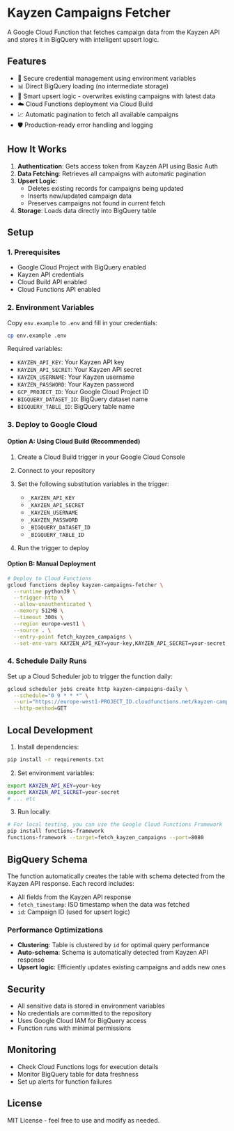 # Kayzen Campaigns Fetcher

A Google Cloud Function that fetches campaign data from the Kayzen API and stores it in BigQuery with intelligent upsert logic.

## Features

- 🔐 Secure credential management using environment variables
- 📊 Direct BigQuery loading (no intermediate storage)
- 🔄 Smart upsert logic - overwrites existing campaigns with latest data
- ☁️ Cloud Functions deployment via Cloud Build
- 📈 Automatic pagination to fetch all available campaigns
- 🛡️ Production-ready error handling and logging

## How It Works

1. **Authentication**: Gets access token from Kayzen API using Basic Auth
2. **Data Fetching**: Retrieves all campaigns with automatic pagination
3. **Upsert Logic**: 
   - Deletes existing records for campaigns being updated
   - Inserts new/updated campaign data
   - Preserves campaigns not found in current fetch
4. **Storage**: Loads data directly into BigQuery table

## Setup

### 1. Prerequisites

- Google Cloud Project with BigQuery enabled
- Kayzen API credentials
- Cloud Build API enabled
- Cloud Functions API enabled

### 2. Environment Variables

Copy `env.example` to `.env` and fill in your credentials:

```bash
cp env.example .env
```

Required variables:
- `KAYZEN_API_KEY`: Your Kayzen API key
- `KAYZEN_API_SECRET`: Your Kayzen API secret
- `KAYZEN_USERNAME`: Your Kayzen username
- `KAYZEN_PASSWORD`: Your Kayzen password
- `GCP_PROJECT_ID`: Your Google Cloud Project ID
- `BIGQUERY_DATASET_ID`: BigQuery dataset name
- `BIGQUERY_TABLE_ID`: BigQuery table name

### 3. Deploy to Google Cloud

#### Option A: Using Cloud Build (Recommended)

1. Create a Cloud Build trigger in your Google Cloud Console
2. Connect to your repository
3. Set the following substitution variables in the trigger:
   - `_KAYZEN_API_KEY`
   - `_KAYZEN_API_SECRET`
   - `_KAYZEN_USERNAME`
   - `_KAYZEN_PASSWORD`
   - `_BIGQUERY_DATASET_ID`
   - `_BIGQUERY_TABLE_ID`

4. Run the trigger to deploy

#### Option B: Manual Deployment

```bash
# Deploy to Cloud Functions
gcloud functions deploy kayzen-campaigns-fetcher \
  --runtime python39 \
  --trigger-http \
  --allow-unauthenticated \
  --memory 512MB \
  --timeout 300s \
  --region europe-west1 \
  --source . \
  --entry-point fetch_kayzen_campaigns \
  --set-env-vars KAYZEN_API_KEY=your-key,KAYZEN_API_SECRET=your-secret,...
```

### 4. Schedule Daily Runs

Set up a Cloud Scheduler job to trigger the function daily:

```bash
gcloud scheduler jobs create http kayzen-campaigns-daily \
  --schedule="0 9 * * *" \
  --uri="https://europe-west1-PROJECT_ID.cloudfunctions.net/kayzen-campaigns-fetcher" \
  --http-method=GET
```

## Local Development

1. Install dependencies:
```bash
pip install -r requirements.txt
```

2. Set environment variables:
```bash
export KAYZEN_API_KEY=your-key
export KAYZEN_API_SECRET=your-secret
# ... etc
```

3. Run locally:
```bash
# For local testing, you can use the Google Cloud Functions Framework
pip install functions-framework
functions-framework --target=fetch_kayzen_campaigns --port=8080
```

## BigQuery Schema

The function automatically creates the table with schema detected from the Kayzen API response. Each record includes:

- All fields from the Kayzen API response
- `fetch_timestamp`: ISO timestamp when the data was fetched
- `id`: Campaign ID (used for upsert logic)

### Performance Optimizations

- **Clustering**: Table is clustered by `id` for optimal query performance
- **Auto-schema**: Schema is automatically detected from Kayzen API response
- **Upsert logic**: Efficiently updates existing campaigns and adds new ones

## Security

- All sensitive data is stored in environment variables
- No credentials are committed to the repository
- Uses Google Cloud IAM for BigQuery access
- Function runs with minimal permissions

## Monitoring

- Check Cloud Functions logs for execution details
- Monitor BigQuery table for data freshness
- Set up alerts for function failures

## License

MIT License - feel free to use and modify as needed.

